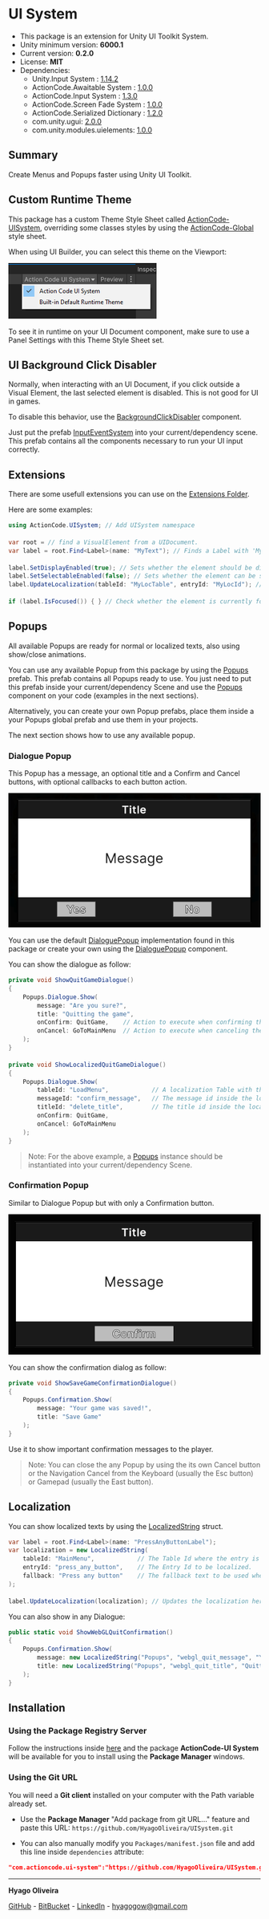 # UI System

* This package is an extension for Unity UI Toolkit System.
* Unity minimum version: **6000.1**
* Current version: **0.2.0**
* License: **MIT**
* Dependencies:
	- Unity.Input System : [1.14.2](https://docs.unity3d.com/Packages/com.unity.inputsystem@1.14/changelog/CHANGELOG.html)
	- ActionCode.Awaitable System : [1.0.0](https://github.com/HyagoOliveira/AwaitableSystem/tree/1.0.0)
	- ActionCode.Input System : [1.3.0](https://github.com/HyagoOliveira/InputSystem/tree/1.3.0)
    - ActionCode.Screen Fade System : [1.0.0](https://github.com/HyagoOliveira/ScreenFadeSystem/tree/1.0.0)
	- ActionCode.Serialized Dictionary : [1.2.0](https://github.com/HyagoOliveira/SerializedDictionary/tree/1.2.0)
	- com.unity.ugui: [2.0.0](https://docs.unity3d.com/Packages/com.unity.ugui@2.0/changelog/CHANGELOG.html)
	- com.unity.modules.uielements: [1.0.0](https://docs.unity3d.com/6000.2/Documentation/ScriptReference/UnityEngine.UIElementsModule.html)

## Summary

Create Menus and Popups faster using Unity UI Toolkit.

## Custom Runtime Theme

This package has a custom Theme Style Sheet called [ActionCode-UISystem](/Settings/Themes/ActionCode-UISystem.tss), overriding some classes styles by using the [ActionCode-Global](/Settings/StyleSheets/ActionCode-Global.uss) style sheet.

When using UI Builder, you can select this theme on the Viewport:

![ActionCode UI System Theme](/Docs~/ActionCodeUISystem.png)

To see it in runtime on your UI Document component, make sure to use a Panel Settings with this Theme Style Sheet set.

## UI Background Click Disabler

Normally, when interacting with an UI Document, if you click outside a Visual Element, the last selected element is disabled. This is not good for UI in games.

To disable this behavior, use the [BackgroundClickDisabler](/Runtime/Inputs/BackgroundClickDisabler.cs) component. 

Just put the prefab [InputEventSystem](/Prefabs/Inputs/InputEventSystem.prefab) into your current/dependency scene. This prefab contains all the components necessary to run your UI input correctly.

## Extensions

There are some usefull extensions you can use on the [Extensions Folder](/Runtime/Extensions/).

Here are some examples:

```csharp
using ActionCode.UISystem; // Add UISystem namespace

var root = // find a VisualElement from a UIDocument.
var label = root.Find<Label>(name: "MyText"); // Finds a Label with 'MyText' name. Shows an error if element is not found.

label.SetDisplayEnabled(true); // Sets whether the element should be displayed in the layout.
label.SetSelectableEnabled(false); // Sets whether the element can be selected.
label.UpdateLocalization(tableId: "MyLocTable", entryId: "MyLocId"); // Updates the localization binding using the given table and entry IDs (need Unity Localization package).

if (label.IsFocused()) { } // Check whether the element is currently focused.
```

## Popups

All available Popups are ready for normal or localized texts, also using show/close animations.

You can use any available Popup from this package by using the [Popups](/Prefabs/Popups/Popups.prefab) prefab.
This prefab contains all Popups ready to use. You just need to put this prefab inside your current/dependency Scene and use the [Popups](/Runtime/Popups/Popups.cs) component on your code (examples in the next sections).

Alternatively, you can create your own Popup prefabs, place them inside a your Popups global prefab and use them in your projects.

The next section shows how to use any available popup.

### Dialogue Popup

This Popup has a message, an optional title and a Confirm and Cancel buttons, with optional callbacks to each button action.

![Dialogue Popup](/Docs~/DialoguePopup.png)

You can use the default [DialoguePopup](/Prefabs/Popups/Dialogue/DialoguePopup.prefab) implementation found in this package or create your own using the [DialoguePopup](/Runtime/Popups/DialoguePopup.cs) component.

You can show the dialogue as follow:

```csharp
private void ShowQuitGameDialogue()
{
    Popups.Dialogue.Show(
        message: "Are you sure?",
        title: "Quitting the game",
        onConfirm: QuitGame,    // Action to execute when confirming the quit
        onCancel: GoToMainMenu  // Action to execute when canceling the quit
    );
}

private void ShowLocalizedQuitGameDialogue()
{
    Popups.Dialogue.Show(
        tableId: "LoadMenu",            // A localization Table with this name must exist in the project.
        messageId: "confirm_message",   // The message id inside the localization table.
        titleId: "delete_title",        // The title id inside the localization table.
        onConfirm: QuitGame,
        onCancel: GoToMainMenu
    );
}
```

>Note: For the above example, a [Popups](/Runtime/Popups/Popups.cs) instance should be instantiated into your current/dependency Scene.

### Confirmation Popup

Similar to Dialogue Popup but with only a Confirmation button.

![Confirmation Popup](/Docs~/ConfirmationPopup.png)

You can show the confirmation dialog as follow:

```csharp
private void ShowSaveGameConfirmationDialogue()
{
    Popups.Confirmation.Show(
        message: "Your game was saved!",
        title: "Save Game"
    );
}
```

Use it to show important confirmation messages to the player.

>Note: You can close the any Popup by using the its own Cancel button or the Navigation Cancel from the Keyboard (usually the Esc button) or Gamepad (usually the East button).

## Localization

You can show localized texts by using the [LocalizedString](/Runtime/Localization/LocalizedString.cs) struct.

```csharp
var label = root.Find<Label>(name: "PressAnyButtonLabel");
var localization = new LocalizedString(
    tableId: "MainMenu",            // The Table Id where the entry is located.
    entryId: "press_any_button",    // The Entry Id to be localized.
    fallback: "Press any button"    // The fallback text to be used when an available localization is not found.
);

label.UpdateLocalization(localization); // Updates the localization here.
```

You can also show in any Dialogue:

```csharp
public static void ShowWebGLQuitConfirmation()
{
    Popups.Confirmation.Show(
        message: new LocalizedString("Popups", "webgl_quit_message", "You must close your browser manually!"),
        title: new LocalizedString("Popups", "webgl_quit_title", "Quitting the Browser")
    );
}
```

## Installation

### Using the Package Registry Server

Follow the instructions inside [here](https://cutt.ly/ukvj1c8) and the package **ActionCode-UI System** 
will be available for you to install using the **Package Manager** windows.

### Using the Git URL

You will need a **Git client** installed on your computer with the Path variable already set. 

- Use the **Package Manager** "Add package from git URL..." feature and paste this URL: `https://github.com/HyagoOliveira/UISystem.git`

- You can also manually modify you `Packages/manifest.json` file and add this line inside `dependencies` attribute: 

```json
"com.actioncode.ui-system":"https://github.com/HyagoOliveira/UISystem.git"
```

---

**Hyago Oliveira**

[GitHub](https://github.com/HyagoOliveira) -
[BitBucket](https://bitbucket.org/HyagoGow/) -
[LinkedIn](https://www.linkedin.com/in/hyago-oliveira/) -
<hyagogow@gmail.com>